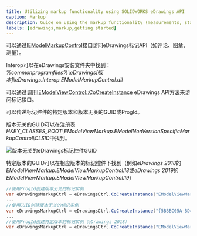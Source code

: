 ```yaml
---
title: Utilizing markup functionality using SOLIDWORKS eDrawings API
caption: Markup
description: Guide on using the markup functionality (measurements, stamps, comments) using eDrawings API
labels: [edrawings,markup,getting started]
---
```

可以通过[IEModelMarkupControl](https://help.solidworks.com/2016/english/api/emodelapi/eDrawings.Interop.EModelMarkupControl~eDrawings.Interop.EModelMarkupControl.IEModelMarkupControl.html)接口访问eDrawings标记API（如评论、图章、测量）。

Interop可以在eDrawings安装文件夹中找到：*%commonprogramfiles%\eDrawings[版本]\eDrawings.Interop.EModelMarkupControl.dll*

可以通过调用[IEModelViewControl::CoCreateInstance](https://help.solidworks.com/2018/english/api/emodelapi/eDrawings.Interop.EModelViewControl~eDrawings.Interop.EModelViewControl.IEModelViewControl~CoCreateInstance.html) eDrawings API方法来访问标记接口。

可以传递标记控件的特定版本和版本无关的GUID或ProgId。

版本无关的GUID可以在注册表*HKEY_CLASSES_ROOT\EModelViewMarkup.EModelNonVersionSpecificMarkupControl\CLSID*中找到。

![版本无关的eDrawings标记控件GUID](non-version-specific-markup-guid.png)

特定版本的GUID可以在相应版本的标记控件下找到（例如*eDrawings 2018*的*EModelViewMarkup.EModelViewMarkupControl.18*或*eDrawings 2019*的*EModelViewMarkup.EModelViewMarkupControl.19*）

~~~ cs
//使用ProgId创建版本无关的标记实例
var eDrawingsMarkupCtrl = eDrawingsCtrl.CoCreateInstance("EModelViewMarkup.EModelMarkupControl") as EModelMarkupControl;
...
//使用GUID创建版本无关的标记实例
var eDrawingsMarkupCtrl = eDrawingsCtrl.CoCreateInstance("{5BBBC05A-BD4D-4e3b-AD5B-51A79DFC522F}") as EModelMarkupControl;
...
//使用ProgId创建特定版本的标记实例（eDrawings 2018）
var eDrawingsMarkupCtrl = eDrawingsCtrl.CoCreateInstance("EModelViewMarkup.EModelMarkupControl.18") as EModelMarkupControl;
~~~